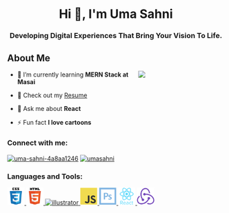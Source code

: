 <h1 align="center">Hi 👋, I'm Uma Sahni</h1>
<h3 align="center">Developing Digital Experiences That Bring Your Vision To Life.</h3>

## About Me
<img align="right" width="200px" src="https://camo.githubusercontent.com/ba94d8fe3a583586b80d1057c0abc29b89001d66c8b33b9c54db783f98015aae/68747470733a2f2f7468756d62732e6766796361742e636f6d2f4e65617241646f6c657363656e74426c61636b666c792d6d61782d316d622e676966" />


- 🔭 I’m currently learning **MERN Stack at Masai**

- 📄 Check out my <a href="https://drive.google.com/file/d/1dRHZrEma-kfLiYj-j_McunCJfHseC3O3/view?usp=share_link">Resume </a>  

- 💬 Ask me about **React**



- ⚡ Fun fact **I love cartoons**

<h3 align="left">Connect with me:</h3>
<p align="left">
<a href="https://linkedin.com/in/uma-sahni-4a8aa1246" target="blank"><img align="center" src="https://raw.githubusercontent.com/rahuldkjain/github-profile-readme-generator/master/src/images/icons/Social/linked-in-alt.svg" alt="uma-sahni-4a8aa1246" height="30" width="40" /></a>
<a href="https://www.leetcode.com/umasahni" target="blank"><img align="center" src="https://raw.githubusercontent.com/rahuldkjain/github-profile-readme-generator/master/src/images/icons/Social/leet-code.svg" alt="umasahni" height="30" width="40" /></a>
</p>

<h3 align="left">Languages and Tools:</h3>
<p align="left"> <a href="https://www.w3schools.com/css/" target="_blank" rel="noreferrer"> <img src="https://raw.githubusercontent.com/devicons/devicon/master/icons/css3/css3-original-wordmark.svg" alt="css3" width="40" height="40"/> </a> <a href="https://www.w3.org/html/" target="_blank" rel="noreferrer"> <img src="https://raw.githubusercontent.com/devicons/devicon/master/icons/html5/html5-original-wordmark.svg" alt="html5" width="40" height="40"/> </a> <a href="[https://www.adobe.com/in/products/illustrator.html](https://www.adobe.com/in/products/illustrator.html)" target="_blank" rel="noreferrer"> <img src="https://www.vectorlogo.zone/logos/adobe_illustrator/adobe_illustrator-icon.svg" alt="illustrator" width="40" height="40"/> </a> <a href="https://developer.mozilla.org/en-US/docs/Web/JavaScript" target="_blank" rel="noreferrer"> <img src="https://raw.githubusercontent.com/devicons/devicon/master/icons/javascript/javascript-original.svg" alt="javascript" width="40" height="40"/> </a> <a href="https://www.photoshop.com/en" target="_blank" rel="noreferrer"> <img src="https://raw.githubusercontent.com/devicons/devicon/master/icons/photoshop/photoshop-line.svg" alt="photoshop" width="40" height="40"/> </a> <a href="https://reactjs.org/" target="_blank" rel="noreferrer"> <img src="https://raw.githubusercontent.com/devicons/devicon/master/icons/react/react-original-wordmark.svg" alt="react" width="40" height="40"/> </a> <a href="https://redux.js.org" target="_blank" rel="noreferrer"> <img src="https://raw.githubusercontent.com/devicons/devicon/master/icons/redux/redux-original.svg" alt="redux" width="40" height="40"/> </a> </p>
